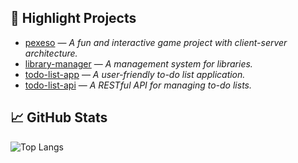## 🌟 Highlight Projects

- [pexeso](https://github.com/vasak99/pexeso) — _A fun and interactive game project with client-server architecture._
- [library-manager](https://github.com/tmktc/library-manager) — _A management system for libraries._
- [todo-list-app](https://github.com/tmktc/todo-list-app) — _A user-friendly to-do list application._
- [todo-list-api](https://github.com/tmktc/todo-list-api) — _A RESTful API for managing to-do lists._

## 📈 GitHub Stats
![Top Langs](https://github-readme-stats.vercel.app/api/top-langs/?username=tmktc&layout=compact&theme=tokyonight)
